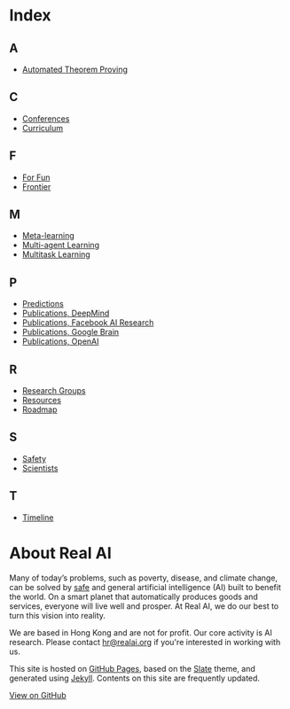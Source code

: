 # Index

## A

* [Automated Theorem Proving](http://realai.org/frontier/automated-theorem-proving.html)

## C

* [Conferences](http://realai.org/resources/conferences.html)
* [Curriculum](http://realai.org/curriculum/)

## F

* [For Fun](http://realai.org/resources/for-fun.html)
* [Frontier](http://realai.org/frontier/)

## M

* [Meta-learning](http://realai.org/frontier/meta-learning.html)
* [Multi-agent Learning](http://realai.org/frontier/multi-agent-learning.html)
* [Multitask Learning](http://realai.org/frontier/multitask-learning.html)

## P

* [Predictions](http://realai.org/frontier/predictions.html)
* [Publications, DeepMind](http://realai.org/resources/deepmind-publications.html)
* [Publications, Facebook AI Research](http://realai.org/resources/fair-publications.html)
* [Publications, Google Brain](http://realai.org/resources/google-brain-publications.html)
* [Publications, OpenAI](http://realai.org/resources/openai-publications.html)

## R

* [Research Groups](http://realai.org/resources/research-groups.html)
* [Resources](http://realai.org/resources/)
* [Roadmap](http://realai.org/frontier/roadmap.html)

## S

* [Safety](http://realai.org/frontier/safety.html)
* [Scientists](http://realai.org/resources/scientists.html)

## T

* [Timeline](http://realai.org/curriculum/timeline.html)

# About Real AI

Many of today’s problems, such as poverty, disease, and climate change, can be solved by [safe](http://realai.org/frontier/safety.html) and general artificial intelligence (AI) built to benefit the world. On a smart planet that automatically produces goods and services, everyone will live well and prosper. At Real AI, we do our best to turn this vision into reality.

We are based in Hong Kong and are not for profit. Our core activity is AI research. Please contact [hr@realai.org](mailto:hr@realai.org) if you're interested in working with us.

This site is hosted on [GitHub Pages](https://pages.github.com/), based on the [Slate](https://github.com/pages-themes/slate) theme, and generated using [Jekyll](http://jekyllrb.com/). Contents on this site are frequently updated.

[View on GitHub](https://github.com/yanjon/yanjon.github.io)
